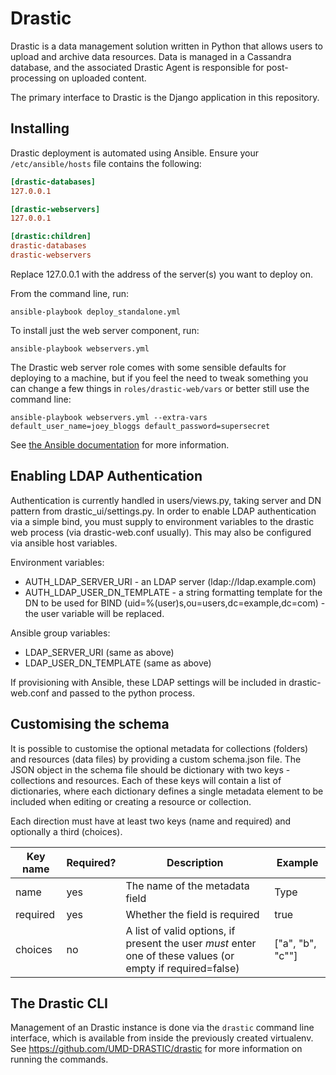 # Drastic

Drastic is a data management solution written in Python that allows users to upload and archive data resources.  Data is managed in a Cassandra database, and the associated Drastic Agent is responsible for post-processing on uploaded content.

The primary interface to Drastic is the Django application in this repository.


## Installing

Drastic deployment is automated using Ansible. Ensure
your `/etc/ansible/hosts` file contains the following:

```ini
[drastic-databases]
127.0.0.1

[drastic-webservers]
127.0.0.1

[drastic:children]
drastic-databases
drastic-webservers
```

Replace 127.0.0.1 with the address of the server(s) you want to deploy on.

From the command line, run:

`ansible-playbook deploy_standalone.yml`

To install just the web server component, run:

`ansible-playbook webservers.yml`

The Drastic web server role comes with some sensible defaults for deploying to a machine, but
if you feel the need to tweak something you can change a few things in `roles/drastic-web/vars` or
better still use the command line:

`ansible-playbook webservers.yml --extra-vars default_user_name=joey_bloggs default_password=supersecret`

See [the Ansible documentation](http://docs.ansible.com/ansible/) for more information.

## Enabling LDAP Authentication

Authentication is currently handled in users/views.py, taking server and DN pattern from drastic_ui/settings.py. In order to enable LDAP authentication via a simple bind, you must supply to environment variables to the drastic web process (via drastic-web.conf usually). This
may also be configured via ansible host variables.

Environment variables:
* AUTH_LDAP_SERVER_URI - an LDAP server (ldap://ldap.example.com)
* AUTH_LDAP_USER_DN_TEMPLATE - a string formatting template for the DN to be used for BIND (uid=%(user)s,ou=users,dc=example,dc=com) - the user variable will be replaced.

Ansible group variables:
* LDAP_SERVER_URI (same as above)
* LDAP_USER_DN_TEMPLATE (same as above)

If provisioning with Ansible, these LDAP settings will be included in drastic-web.conf and passed to the python process.

## Customising the schema

It is possible to customise the optional metadata for collections (folders) and resources (data files) by providing a custom schema.json file.  The JSON object in the schema file should be dictionary with two keys - collections and resources.  Each of these keys will contain a list of dictionaries, where each dictionary defines a single metadata element to be included when editing or creating a resource or collection.

Each direction must have at least two keys (name and required) and optionally a third (choices).

| Key name | Required? | Description | Example |
|----------|-----------|-------------|---------|
| name  | yes  | The name of the metadata field | Type |
| required | yes| Whether the field is required | true |
| choices | no | A list of valid options, if present the user *must* enter one of these values (or empty if required=false)| ["a", "b", "c""] |


## The Drastic CLI

Management of an Drastic instance is done via the `drastic` command line interface, which is available from inside the previously created virtualenv.   See <https://github.com/UMD-DRASTIC/drastic> for more information on running the commands.

